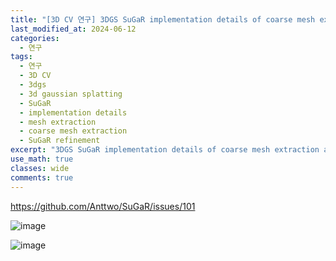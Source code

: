 ```yaml
---
title: "[3D CV 연구] 3DGS SuGaR implementation details of coarse mesh extraction and joint refinement"
last_modified_at: 2024-06-12
categories:
  - 연구
tags:
  - 연구
  - 3D CV
  - 3dgs
  - 3d gaussian splatting
  - SuGaR
  - implementation details
  - mesh extraction
  - coarse mesh extraction
  - SuGaR refinement
excerpt: "3DGS SuGaR implementation details of coarse mesh extraction and joint refinement"
use_math: true
classes: wide
comments: true
---
```





https://github.com/Anttwo/SuGaR/issues/101

![image](https://github.com/sandokim/sandokim.github.io/assets/74639652/9e8014c0-6769-410a-a0f4-0f078ce216f7)

![image](https://github.com/sandokim/sandokim.github.io/assets/74639652/c88ec0a4-6b14-446f-ab90-4c155f251db5)


